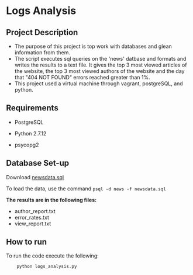 # Logs Analysis

## Project Description

+ The purpose of this project is top work with databases and glean information from them.
+ The script executes sql queries on the 'news' datbase and formats and writes the results to a text file. It gives the top 3 most viewed articles of the website, the top 3 most viewed authors of the website and the day that "404 NOT FOUND" errors reached greater than 1%.
+ This project used a virtual machine through vagrant, postgreSQL, and python.

## Requirements

+ PostgreSQL

+ Python 2.7.12

+ psycopg2

## Database Set-up

Download [newsdata.sql](https://d17h27t6h515a5.cloudfront.net/topher/2016/August/57b5f748_newsdata/newsdata.zip "newsdata.sql")

To load the data, use the command ``` psql -d news -f newsdata.sql ```

**The results are in the following files:**

* author_report.txt
* error_rates.txt
* view_report.txt


## How to run

To run the code execute the following:
	
```python
	python logs_analysis.py
```

